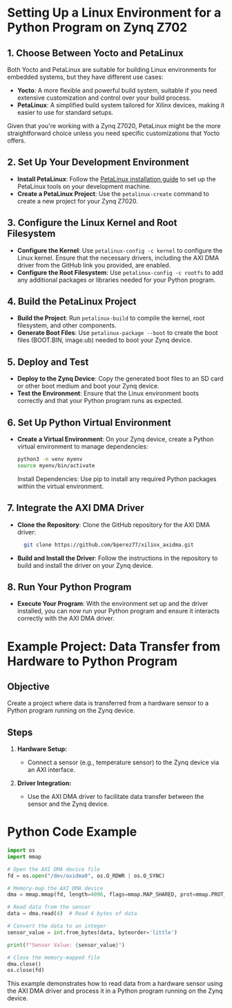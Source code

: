 # Setting Up a Linux Environment for a Python Program on Zynq Z702

## 1. Choose Between Yocto and PetaLinux
Both Yocto and PetaLinux are suitable for building Linux environments for embedded systems, but they have different use cases:

- **Yocto**: A more flexible and powerful build system, suitable if you need extensive customization and control over your build process.
- **PetaLinux**: A simplified build system tailored for Xilinx devices, making it easier to use for standard setups.

Given that you're working with a Zynq Z7020, PetaLinux might be the more straightforward choice unless you need specific customizations that Yocto offers.

## 2. Set Up Your Development Environment
- **Install PetaLinux**: Follow the [PetaLinux installation guide](https://www.xilinx.com/support/documentation/sw_manuals/xilinx2020_2/ug1144-petalinux-tools-reference-guide.pdf) to set up the PetaLinux tools on your development machine.
- **Create a PetaLinux Project**: Use the `petalinux-create` command to create a new project for your Zynq Z7020.

## 3. Configure the Linux Kernel and Root Filesystem
- **Configure the Kernel**: Use `petalinux-config -c kernel` to configure the Linux kernel. Ensure that the necessary drivers, including the AXI DMA driver from the GitHub link you provided, are enabled.
- **Configure the Root Filesystem**: Use `petalinux-config -c rootfs` to add any additional packages or libraries needed for your Python program.

## 4. Build the PetaLinux Project
- **Build the Project**: Run `petalinux-build` to compile the kernel, root filesystem, and other components.
- **Generate Boot Files**: Use `petalinux-package --boot` to create the boot files (BOOT.BIN, image.ub) needed to boot your Zynq device.

## 5. Deploy and Test
- **Deploy to the Zynq Device**: Copy the generated boot files to an SD card or other boot medium and boot your Zynq device.
- **Test the Environment**: Ensure that the Linux environment boots correctly and that your Python program runs as expected.

## 6. Set Up Python Virtual Environment
- **Create a Virtual Environment**: On your Zynq device, create a Python virtual environment to manage dependencies:
   ```bash
   python3 -m venv myenv
   source myenv/bin/activate 
   ```
   Install Dependencies: Use pip to install any required Python packages within the virtual environment.

## 7. Integrate the AXI DMA Driver
- **Clone the Repository**: Clone the GitHub repository for the AXI DMA driver:
    ```bash
      git clone https://github.com/bperez77/xilinx_axidma.git
    ```

-  **Build and Install the Driver**: Follow the instructions in the repository to build and install the driver on your Zynq device.

## 8. Run Your Python Program
- **Execute Your Program**: With the environment set up and the driver installed, you can now run your Python program and ensure it interacts correctly with the AXI DMA driver.


# Example Project: Data Transfer from Hardware to Python Program

## Objective
Create a project where data is transferred from a hardware sensor to a Python program running on the Zynq device.

## Steps

1. **Hardware Setup:** 
   - Connect a sensor (e.g., temperature sensor) to the Zynq device via an AXI interface.

2. **Driver Integration:** 
   - Use the AXI DMA driver to facilitate data transfer between the sensor and the Zynq device.

# Python Code Example

```python
import os
import mmap

# Open the AXI DMA device file
fd = os.open("/dev/axidma0", os.O_RDWR | os.O_SYNC)

# Memory-map the AXI DMA device
dma = mmap.mmap(fd, length=4096, flags=mmap.MAP_SHARED, prot=mmap.PROT_READ | mmap.PROT_WRITE, offset=0)

# Read data from the sensor
data = dma.read(4)  # Read 4 bytes of data

# Convert the data to an integer
sensor_value = int.from_bytes(data, byteorder='little')

print(f"Sensor Value: {sensor_value}")

# Close the memory-mapped file
dma.close()
os.close(fd)

```
This example demonstrates how to read data from a hardware sensor using the AXI DMA driver and process it in a Python program running on the Zynq device. 